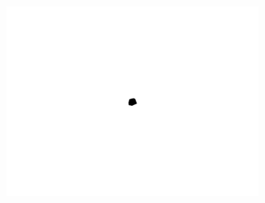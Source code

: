 <div align="center">
  <img src="https://github.com/mistermboy/mistermboy/blob/master/back.gif"/>
</div>  
